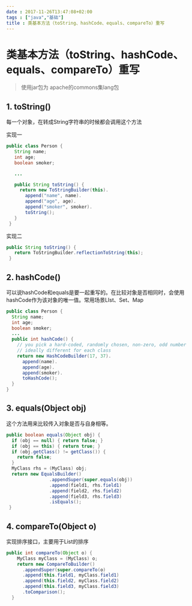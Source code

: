 ```yaml
---
date : 2017-11-26T13:47:08+02:00
tags : ["java","基础"]
title : 类基本方法（toString、hashCode、equals、compareTo）重写
---
```

# 类基本方法（toString、hashCode、equals、compareTo）重写

> 使用jar包为 apache的commons集lang包

## 1.  toString()
每一个对象，在转成String字符串的时候都会调用这个方法

实现一
```java
public class Person {
   String name;
   int age;
   boolean smoker;

   ...

   public String toString() {
     return new ToStringBuilder(this).
       append("name", name).
       append("age", age).
       append("smoker", smoker).
       toString();
   }
 }
```

实现二

```java
public String toString() {
   return ToStringBuilder.reflectionToString(this);
 }
```

## 2.  hashCode()

可以说hashCode和equals是要一起重写的。在比较对象是否相同时，会使用hashCode作为该对象的唯一值。常用场景LIst、Set、Map
```java
public class Person {
  String name;
  int age;
  boolean smoker;
  ...
  public int hashCode() {
    // you pick a hard-coded, randomly chosen, non-zero, odd number
    // ideally different for each class
    return new HashCodeBuilder(17, 37).
      append(name).
      append(age).
      append(smoker).
      toHashCode();
  }
}
```

## 3.  equals(Object obj)
这个方法用来比较传入对象是否与自身相等。
```java
public boolean equals(Object obj) {
  if (obj == null) { return false; }
  if (obj == this) { return true; }
  if (obj.getClass() != getClass()) {
    return false;
  }
  MyClass rhs = (MyClass) obj;
  return new EqualsBuilder()
                .appendSuper(super.equals(obj))
                .append(field1, rhs.field1)
                .append(field2, rhs.field2)
                .append(field3, rhs.field3)
                .isEquals();
 }
```
## 4.  compareTo(Object o)
实现排序接口，主要用于List的排序
```java
public int compareTo(Object o) {
    MyClass myClass = (MyClass) o;
    return new CompareToBuilder()
      .appendSuper(super.compareTo(o)
      .append(this.field1, myClass.field1)
      .append(this.field2, myClass.field2)
      .append(this.field3, myClass.field3)
      .toComparison();
  }
```
